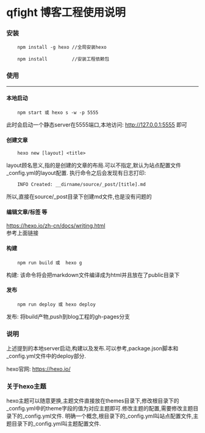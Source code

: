 # qfight 博客工程使用说明


### 安装

````
    npm install -g hexo //全局安装hexo
    
    npm install         //安装工程依赖包
````


### 使用

-----------

#### 本地启动

````
    npm start 或 hexo s -w -p 5555
````

此时会启动一个静态server在5555端口,本地访问: http://127.0.0.1:5555 即可

#### 创建文章

````
    hexo new [layout] <title>
````
layout顾名思义,指的是创建的文章的布局.可以不指定,默认为站点配置文件_config.yml的layout配置.
执行命令之后会发现有日志打印:
````
    INFO Created: __dirname/source/_post/[title].md
````
所以,直接在source/_post目录下创建md文件,也是没有问题的

#### 编辑文章/标签 等

https://hexo.io/zh-cn/docs/writing.html  
参考上面链接

#### 构建

``````
    npm run build 或  hexo g
``````

构建: 该命令将会把markdown文件编译成为html并且放在了public目录下

#### 发布

``````
    npm run deploy 或 hexo deploy
``````

发布: 将build产物,push到blog工程的gh-pages分支

### 说明
 
上述提到的本地server启动,构建以及发布.可以参考,package.json脚本和_config.yml文件中的deploy部分.

hexo官网: https://hexo.io/


### 关于hexo主题

hexo主题可以随意更换,主题文件直接放在themes目录下,修改根目录下的_config.yml中的theme字段的值为对应主题即可.修改主题的配置,需要修改主题目录下的_config.yml文件.
明确一个概念,根目录下的_config.yml叫站点配置文件,主题目录下的_config.yml叫主题配置文件.